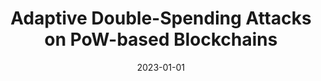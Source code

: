 ---
title: "Adaptive Double-Spending Attacks on PoW-based Blockchains"
authors:
- Jian Zheng
- Huawei Huang
- Canlin Li
- Zibin Zheng
- Song Guo


date: "2023-01-01"
# doi: "10.1109/TNSE.2022.3141728"

# Publication type.
# 1 = Conference paper; 2 = Journal article;
# 3 = Preprint Paper; 4 = Report; 5 = Book; 6 = Book section;
# 7 = Thesis; 8 = Patent
publication_types: ["2"]

# Publication name and optional abbreviated publication name.
publication: IEEE Transactions on Dependable and Secure Computing (TDSC) (CCF-A)
# publication_short: "TNSE (JCR-Q1)"

# url_pdf: https://ieeexplore.ieee.org/abstract/document/9676470
# url_code: ''
# url_dataset: ''
# url_poster: ''
# url_project: ''
# url_slides: ''
# url_video: ''

---